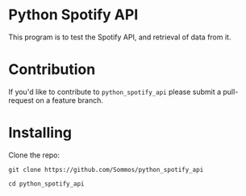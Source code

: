 # Python Spotify API

This program is to test the Spotify API, and retrieval of data from it.

# Contribution 

If you'd like to contribute to `python_spotify_api` please submit a pull-request on a feature branch.

# Installing

Clone the repo:

    git clone https://github.com/Sommos/python_spotify_api

    cd python_spotify_api